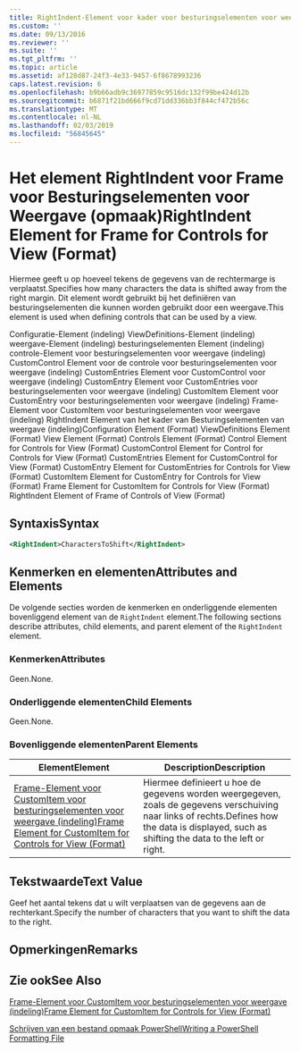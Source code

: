 ```yaml
---
title: RightIndent-Element voor kader voor besturingselementen voor weergave (indeling) | Microsoft Docs
ms.custom: ''
ms.date: 09/13/2016
ms.reviewer: ''
ms.suite: ''
ms.tgt_pltfrm: ''
ms.topic: article
ms.assetid: af128d87-24f3-4e33-9457-6f8678993236
caps.latest.revision: 6
ms.openlocfilehash: b9b66adb9c36977859c9516dc132f99be424d12b
ms.sourcegitcommit: b6871f21bd666f9cd71dd336bb3f844cf472b56c
ms.translationtype: MT
ms.contentlocale: nl-NL
ms.lasthandoff: 02/03/2019
ms.locfileid: "56845645"
---
```

# <a name="rightindent-element-for-frame-for-controls-for-view-format"></a><span data-ttu-id="95aa2-102">Het element RightIndent voor Frame voor Besturingselementen voor Weergave (opmaak)</span><span class="sxs-lookup"><span data-stu-id="95aa2-102">RightIndent Element for Frame for Controls for View (Format)</span></span>

<span data-ttu-id="95aa2-103">Hiermee geeft u op hoeveel tekens de gegevens van de rechtermarge is verplaatst.</span><span class="sxs-lookup"><span data-stu-id="95aa2-103">Specifies how many characters the data is shifted away from the right margin.</span></span> <span data-ttu-id="95aa2-104">Dit element wordt gebruikt bij het definiëren van besturingselementen die kunnen worden gebruikt door een weergave.</span><span class="sxs-lookup"><span data-stu-id="95aa2-104">This element is used when defining controls that can be used by a view.</span></span>

<span data-ttu-id="95aa2-105">Configuratie-Element (indeling) ViewDefinitions-Element (indeling) weergave-Element (indeling) besturingselementen Element (indeling) controle-Element voor besturingselementen voor weergave (indeling) CustomControl Element voor de controle voor besturingselementen voor weergave (indeling) CustomEntries Element voor CustomControl voor weergave (indeling) CustomEntry Element voor CustomEntries voor besturingselementen voor weergave (indeling) CustomItem Element voor CustomEntry voor besturingselementen voor weergave (indeling) Frame-Element voor CustomItem voor besturingselementen voor weergave (indeling) RightIndent Element van het kader van Besturingselementen van weergave (indeling)</span><span class="sxs-lookup"><span data-stu-id="95aa2-105">Configuration Element (Format) ViewDefinitions Element (Format) View Element (Format) Controls Element (Format) Control Element for Controls for View (Format) CustomControl Element for Control for Controls for View (Format) CustomEntries Element for CustomControl for View (Format) CustomEntry Element for CustomEntries for Controls for View (Format) CustomItem Element for CustomEntry for Controls for View (Format) Frame Element for CustomItem for Controls for View (Format) RightIndent Element of Frame of Controls of View (Format)</span></span>

## <a name="syntax"></a><span data-ttu-id="95aa2-106">Syntaxis</span><span class="sxs-lookup"><span data-stu-id="95aa2-106">Syntax</span></span>

```xml
<RightIndent>CharactersToShift</RightIndent>
```

## <a name="attributes-and-elements"></a><span data-ttu-id="95aa2-107">Kenmerken en elementen</span><span class="sxs-lookup"><span data-stu-id="95aa2-107">Attributes and Elements</span></span>

<span data-ttu-id="95aa2-108">De volgende secties worden de kenmerken en onderliggende elementen bovenliggend element van de `RightIndent` element.</span><span class="sxs-lookup"><span data-stu-id="95aa2-108">The following sections describe attributes, child elements, and parent element of the `RightIndent` element.</span></span>

### <a name="attributes"></a><span data-ttu-id="95aa2-109">Kenmerken</span><span class="sxs-lookup"><span data-stu-id="95aa2-109">Attributes</span></span>

<span data-ttu-id="95aa2-110">Geen.</span><span class="sxs-lookup"><span data-stu-id="95aa2-110">None.</span></span>

### <a name="child-elements"></a><span data-ttu-id="95aa2-111">Onderliggende elementen</span><span class="sxs-lookup"><span data-stu-id="95aa2-111">Child Elements</span></span>

<span data-ttu-id="95aa2-112">Geen.</span><span class="sxs-lookup"><span data-stu-id="95aa2-112">None.</span></span>

### <a name="parent-elements"></a><span data-ttu-id="95aa2-113">Bovenliggende elementen</span><span class="sxs-lookup"><span data-stu-id="95aa2-113">Parent Elements</span></span>

|<span data-ttu-id="95aa2-114">Element</span><span class="sxs-lookup"><span data-stu-id="95aa2-114">Element</span></span>|<span data-ttu-id="95aa2-115">Description</span><span class="sxs-lookup"><span data-stu-id="95aa2-115">Description</span></span>|
|-------------|-----------------|
|[<span data-ttu-id="95aa2-116">Frame-Element voor CustomItem voor besturingselementen voor weergave (indeling)</span><span class="sxs-lookup"><span data-stu-id="95aa2-116">Frame Element for CustomItem for Controls for View (Format)</span></span>](./frame-element-for-customitem-for-controls-for-view-format.md)|<span data-ttu-id="95aa2-117">Hiermee definieert u hoe de gegevens worden weergegeven, zoals de gegevens verschuiving naar links of rechts.</span><span class="sxs-lookup"><span data-stu-id="95aa2-117">Defines how the data is displayed, such as shifting the data to the left or right.</span></span>|

## <a name="text-value"></a><span data-ttu-id="95aa2-118">Tekstwaarde</span><span class="sxs-lookup"><span data-stu-id="95aa2-118">Text Value</span></span>

<span data-ttu-id="95aa2-119">Geef het aantal tekens dat u wilt verplaatsen van de gegevens aan de rechterkant.</span><span class="sxs-lookup"><span data-stu-id="95aa2-119">Specify the number of characters that you want to shift the data to the right.</span></span>

## <a name="remarks"></a><span data-ttu-id="95aa2-120">Opmerkingen</span><span class="sxs-lookup"><span data-stu-id="95aa2-120">Remarks</span></span>

## <a name="see-also"></a><span data-ttu-id="95aa2-121">Zie ook</span><span class="sxs-lookup"><span data-stu-id="95aa2-121">See Also</span></span>

[<span data-ttu-id="95aa2-122">Frame-Element voor CustomItem voor besturingselementen voor weergave (indeling)</span><span class="sxs-lookup"><span data-stu-id="95aa2-122">Frame Element for CustomItem for Controls for View (Format)</span></span>](./frame-element-for-customitem-for-controls-for-view-format.md)

[<span data-ttu-id="95aa2-123">Schrijven van een bestand opmaak PowerShell</span><span class="sxs-lookup"><span data-stu-id="95aa2-123">Writing a PowerShell Formatting File</span></span>](./writing-a-powershell-formatting-file.md)
